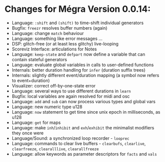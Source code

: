 # Changes for Mégra Version 0.0.14:

* Language: `:shift` and `(shift)` to time-shift individual generators
* Bugfix: `freezr` resolves buffer numbers (again)
* Language: change `match` behaviour
* Language: something like error messages ...
* DSP: glitch-free (or at least less glitchy) live-looping
* Scoreviz Interface: articulations for Notes
* Language: `keep-state` and `defpart` now define a variable that can contain stateful generators
* Language: evaluate global variables in calls to user-defined functions
* Internals: better duration handling for `infer` (duration suffix trees)
* Internals: slightly different event/duration mapping (a symbol now refers to event+duration)
* Visualizer: correct off-by-one-state error
* Language: several ways to use different durations in `learn`
* Bugfix: local variables are again resolved for midi and osc
* Language: `add` and `sub` can now process various types and global vars
* Language: new numeric type u128
* Language: `now` statement to get time since unix epoch in milliseconds, as u128
* Language: `get` for maps
* Language: make `inh`/`inhibit` and `exh`/`exhibit` the minimalist modifiers they once were
* Language/Sound: a synchronized loop recorder - `looprec` 
* Language: commands to clear live buffers - `clearbufs`, `clearlive`, `clearfreeze`, `clearalllive`, `clearallfreeze`
* Language: allow keywords as parameter descriptors for `facts` and `vals`
